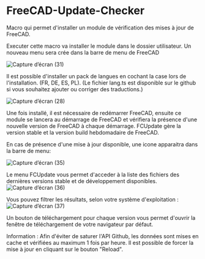 # FreeCAD-Update-Checker

Macro qui permet d'installer un module de vérification des mises à jour de FreeCAD.

Executer cette macro va installer le module dans le dossier utilisateur. 
Un nouveau menu sera crée dans la barre de menu de FreeCAD

![Capture d’écran (31)](https://github.com/user-attachments/assets/95aebf76-52bd-4a31-acd0-26527f3898e9)

Il est possible d'installer un pack de langues en cochant la case lors de l'installation. (FR, DE, ES, PL).
(Le fichier lang.ts est disponible sur le github si vous souhaitez ajouter ou corriger des traductions.)

![Capture d’écran (28)](https://github.com/user-attachments/assets/1429b890-0491-4ccc-ab21-6226fe98095b)

Une fois installé, il est nécessaire de redémarrer FreeCAD, ensuite ce module se lancera au démarrage de FreeCAD et vérifiera la présence d'une nouvelle version de FreeCAD à chaque démarrage.
FCUpdate gère la version stable et la version build hebdomadaire de FreeCAD.

En cas de présence d'une mise à jour disponible, une icone apparaitra dans la barre de menu:

![Capture d’écran (35)](https://github.com/user-attachments/assets/8b68f260-720c-4a87-bb3b-fccedbb8bac9)

Le menu FCUpdate vous permet d'acceder à la liste des fichiers des dernières versions stable et de développement disponibles.
![Capture d’écran (36)](https://github.com/user-attachments/assets/468c5500-4d5f-4094-aa88-af28d5961269)

Vous pouvez filtrer les résultats, selon votre système d'exploitation :
![Capture d’écran (37)](https://github.com/user-attachments/assets/251e7f68-fe88-4410-a3e5-383d5d8dbb45)

Un bouton de téléchargement pour chaque version vous permet d'ouvrir la fenêtre de téléchargement de votre navigateur par défaut.

Information : Afin d'éviter de saturer l'API Github, les données sont mises en cache et vérifiées au maximum 1 fois par heure. 
Il est possible de forcer la mise à jour en cliquant sur le bouton "Reload".

